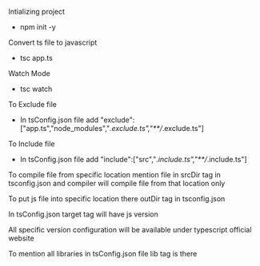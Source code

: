 Intializing project
- npm init -y

Convert ts file to javascript
- tsc app.ts

Watch Mode
- tsc watch

To Exclude file
- In tsConfig.json file add "exclude":["app.ts","node_modules","*.exclude.ts","**/*.exclude.ts"]

To Include file
- In tsConfig.json file add "include":["src","*.include.ts","**/*.include.ts"]

To compile file from specific location mention file in srcDir tag in tsconfig.json and compiler will compile file from that location only

To put js file into specific location there outDir tag in tsconfig.json

In tsConfig.json target tag will have js version

All specific version  configuration will be available under typescript official website

To mention all libraries in tsConfig.json file lib tag is there